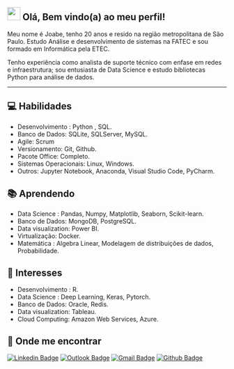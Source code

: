 ## <img src="https://media.giphy.com/media/hvRJCLFzcasrR4ia7z/giphy.gif" width="30px"> Olá, Bem vindo(a) ao meu perfil!

Meu nome é Joabe, tenho 20 anos e resido na região metropolitana de São Paulo. Estudo Análise e desenvolvimento de sistemas na FATEC e sou formado em Informática pela ETEC.

Tenho experiência como analista de suporte técnico com enfase em redes e infraestrutura; sou entusiasta de Data Science e estudo bibliotecas Python para análise de dados.

----
## :computer: Habilidades
* Desenvolvimento : Python , SQL.
* Banco de Dados: SQLite, SQLServer, MySQL.
* Agile: Scrum
* Versionamento: Git, Github.
* Pacote Office: Completo.
* Sistemas Operacionais: Linux, Windows.
* Outros: Jupyter Notebook, Anaconda, Visual Studio Code, PyCharm.

## :books: Aprendendo
* Data Science : Pandas, Numpy, Matplotlib, Seaborn, Scikit-learn.
* Banco de Dados: MongoDB, PostgreSQL.
* Data visualization: Power BI.
* Virtualização: Docker.
* Matemática : Algebra Linear, Modelagem de distribuições de dados, Probabilidade.

## :thought_balloon: Interesses
* Desenvolvimento : R.
* Data Science : Deep Learning, Keras, Pytorch.
* Banco de Dados: Oracle, Redis.
* Data visualization: Tableau.
* Cloud Computing: Amazon Web Services, Azure.

## :iphone: Onde me encontrar

[![Linkedin Badge](https://img.shields.io/badge/-Joabe%20Santos-blue?style=flat-square&logo=Linkedin&logoColor=white&link=https://www.linkedin.com/in/joabe-santos)](https://www.linkedin.com/in/joabe-santos/)
[![Outlook Badge](https://img.shields.io/badge/-joabe.santos01@fatec.sp.gov.br-0078d4?style=flat-square&logo=microsoft-outlook&logoColor=white)](mailto:joabe.santos01@fatec.sp.gov.br)
[![Gmail Badge](https://img.shields.io/badge/-jbencao37@gmail.com-D14836?style=flat-square&logo=Gmail&logoColor=white)](mailto:jbencao37@gmail.com)
[![Github Badge](https://img.shields.io/badge/-J0BS013-000?style=flat-square&logo=Github&logoColor=white&link=https://github.com/J0BS013)](https://github.com/J0BS013)


